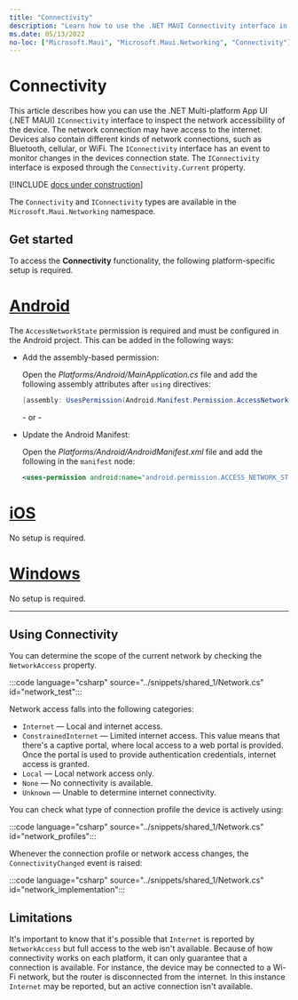 ```yaml
---
title: "Connectivity"
description: "Learn how to use the .NET MAUI Connectivity interface in the Microsoft.Maui.Networking namespace. With this interface, you can determine if you can communicate with the internet and which network devices are connected"
ms.date: 05/13/2022
no-loc: ["Microsoft.Maui", "Microsoft.Maui.Networking", "Connectivity"]
---
```


# Connectivity

This article describes how you can use the .NET Multi-platform App UI (.NET MAUI) `IConnectivity` interface to inspect the network accessibility of the device. The network connection may have access to the internet. Devices also contain different kinds of network connections, such as Bluetooth, cellular, or WiFi. The `IConnectivity` interface has an event to monitor changes in the devices connection state. The `IConnectivity` interface is exposed through the `Connectivity.Current` property.

[!INCLUDE [docs under construction](~/includes/preview-note.md)]

The `Connectivity` and `IConnectivity` types are available in the `Microsoft.Maui.Networking` namespace.

## Get started

To access the **Connectivity** functionality, the following platform-specific setup is required.

<!-- markdownlint-disable MD025 -->
# [Android](#tab/android)

The `AccessNetworkState` permission is required and must be configured in the Android project. This can be added in the following ways:

- Add the assembly-based permission:

  Open the _Platforms/Android/MainApplication.cs_ file and add the following assembly attributes after `using` directives:
  
  ```csharp
  [assembly: UsesPermission(Android.Manifest.Permission.AccessNetworkState)]
  ```

  \- or -

- Update the Android Manifest:

  Open the _Platforms/Android/AndroidManifest.xml_ file and add the following in the `manifest` node:
  
  ```xml
  <uses-permission android:name="android.permission.ACCESS_NETWORK_STATE" />
  ```

<!-- NOT SUPPORTED
  \- or -

- Right-click on the Android project and open the project's properties. Under _Android Manifest_ find the **Required permissions:** area and check the **Access Network State** permission. This will automatically update the _AndroidManifest.xml_ file.
-->

# [iOS](#tab/ios)

No setup is required.

# [Windows](#tab/windows)

No setup is required.

-----
<!-- markdownlint-enable MD025 -->

## Using Connectivity

You can determine the scope of the current network by checking the `NetworkAccess` property.

:::code language="csharp" source="../snippets/shared_1/Network.cs" id="network_test":::

Network access falls into the following categories:

- `Internet` &mdash; Local and internet access.
- `ConstrainedInternet` &mdash; Limited internet access. This value means that there's a captive portal, where local access to a web portal is provided. Once the portal is used to provide authentication credentials, internet access is granted.
- `Local` &mdash; Local network access only.
- `None` &mdash; No connectivity is available.
- `Unknown` &mdash; Unable to determine internet connectivity.

You can check what type of connection profile the device is actively using:

:::code language="csharp" source="../snippets/shared_1/Network.cs" id="network_profiles":::

Whenever the connection profile or network access changes, the `ConnectivityChanged` event is raised:

:::code language="csharp" source="../snippets/shared_1/Network.cs" id="network_implementation":::

## Limitations

It's important to know that it's possible that `Internet` is reported by `NetworkAccess` but full access to the web isn't available. Because of how connectivity works on each platform, it can only guarantee that a connection is available. For instance, the device may be connected to a Wi-Fi network, but the router is disconnected from the internet. In this instance `Internet` may be reported, but an active connection isn't available.

